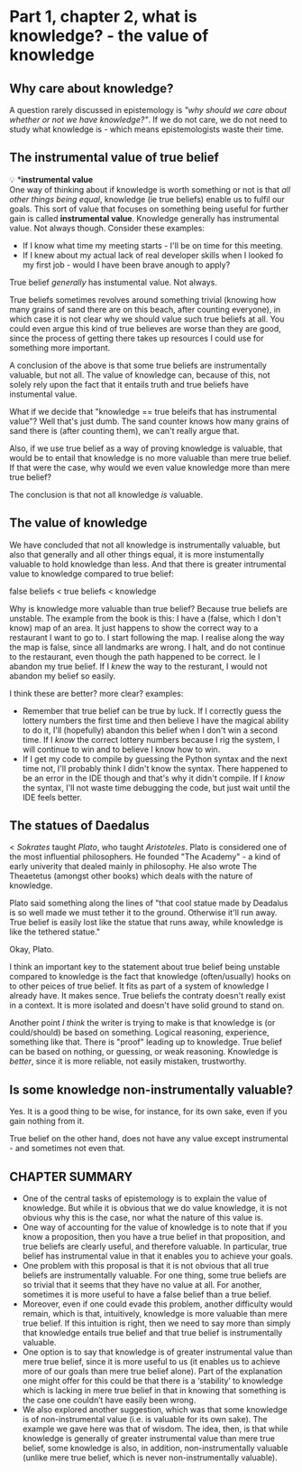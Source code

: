 # Part 1, chapter 2, what is knowledge? - the value of knowledge

## Why care about knowledge?

A question rarely discussed in epistemology is *"why should we care about whether or not we have knowledge?"*. If we do not care, we do not need to study what knowledge is - which means epistemologists waste their time.

## The instrumental value of true belief

:bulb: ***instrumental value**  
One way of thinking about if knowledge is worth something or not is that *all other things being equal*, knowledge (ie true beliefs) enable us to fulfil our goals. This sort of value that focuses on something being useful for further gain is called **instrumental value**. Knowledge generally has instrumental value. Not always though. Consider these examples:

- If I know what time my meeting starts - I'll be on time for this meeting.
- If I knew about my actual lack of real developer skills when I looked fo my first job - would I have been brave anough to apply?

True belief *generally* has instumental value. Not always.

True beliefs sometimes revolves around something trivial (knowing how many grains of sand there are on this beach, after counting everyone), in which case it is not clear why we should value such true beliefs at all. You could even argue this kind of true believes are worse than they are good, since the process of getting there takes up resources I could use for something more important.

A conclusion of the above is that some true beliefs are instrumentally valuable, but not all. The value of knowledge can, because of this, not solely rely upon the fact that it entails truth and true beliefs have instumental value.

What if we decide that "knowledge == true beleifs that has instrumental value"? Well that's just dumb. The sand counter knows how many grains of sand there is (after counting them), we can't really argue that.

Also, if we use true belief as a way of proving knowledge is valuable, that would be to entail that knowledge is no more valuable than mere true belief. If that were the case, why would we even value knowledge more than mere true belief?

The conclusion is that not all knowledge *is* valuable.

## The value of knowledge

We have concluded that not all knowledge is instrumentally valuable, but also that generally and all other things equal, it is more instumentally valuable to hold knowledge than less. And that there is greater intrumental value to knowledge compared to true belief:

false beliefs < true beliefs < knowledge

Why is knowledge more valuable than true belief? Because true beliefs are unstable. The example from the book is this: I have a (false, which I don't know) map of an area. It just happens to show the correct way to a restaurant I want to go to. I start following the map. I realise along the way the map is false, since all landmarks are wrong. I halt, and do not continue to the restaurant, even though the path happened to be correct. Ie I abandon my true belief. If I *knew* the way to the resturant, I would not abandon my belief so easily.

I think these are better? more clear? examples:

- Remember that true belief can be true by luck. If I correctly guess the lottery numbers the first time and then believe I have the magical ability to do it, I'll (hopefully) abandon this belief when I don't win a second time. If I *know* the correct lottery numbers because I rig the system, I will continue to win and to believe I know how to win.
- If I get my code to compile by guessing the Python syntax and the next time not, I'll probably think I didn't know the syntax. There happened to be an error in the IDE though and that's why it didn't compile. If I *know* the syntax, I'll not waste time debugging the code, but just wait until the IDE feels better.

## The statues of Daedalus

< *Sokrates* taught *Plato*, who taught *Aristoteles*. Plato is considered one of the most influential philosophers. He founded "The Academy" - a kind of early univerity that dealed mainly in philosophy. He also wrote The Theaetetus (amongst other books) which deals with the nature of knowledge.

Plato said something along the lines of "that cool statue made by Deadalus is so well made we must tether it to the ground. Otherwise it'll run away. True belief is easily lost like the statue that runs away, while knowledge is like the tethered statue."

Okay, Plato.

I think an important key to the statement about true belief being unstable compared to knowledge is the fact that knowledge (often/usually) hooks on to other peices of true belief. It fits as part of a system of knowledge I already have. It makes sence. True beliefs the contraty doesn't really exist in a context. It is more isolated and doesn't have solid ground to stand on.

Another point *I think* the writer is trying to make is that knowledge is (or could/should) be based on something. Logical reasoning, experience, something like that. There is "proof" leading up to knowledge. True belief can be based on nothing, or guessing, or weak reasoning. Knowledge is *better*, since it is more reliable, not easily mistaken, trustworthy.

## Is some knowledge non-instrumentally valuable?

Yes. It is a good thing to be wise, for instance, for its own sake, even if you gain nothing from it.

True belief on the other hand, does not have any value except instrumental - and sometimes not even that.

## CHAPTER SUMMARY

- One of the central tasks of epistemology is to explain the value of knowledge. But while it is obvious that we do value knowledge, it is not obvious why this is the case, nor what the nature of this value is.
- One way of accounting for the value of knowledge is to note that if you know a proposition, then you have a true belief in that proposition, and true beliefs are clearly useful, and therefore valuable. In particular, true belief has instrumental value in that it enables you to achieve your goals.
- One problem with this proposal is that it is not obvious that all true beliefs are instrumentally valuable. For one thing, some true beliefs are so trivial that it seems that they have no value at all. For another, sometimes it is more useful to have a false belief than a true belief.
- Moreover, even if one could evade this problem, another difficulty would remain, which is that, intuitively, knowledge is more valuable than mere true belief. If this intuition is right, then we need to say more than simply that knowledge entails true belief and that true belief is instrumentally valuable.
- One option is to say that knowledge is of greater instrumental value than mere true belief, since it is more useful to us (it enables us to achieve more of our goals than mere true belief alone). Part of the explanation one might offer for this could be that there is a ‘stability’ to knowledge which is lacking in mere true belief in that in knowing that something is the case one couldn’t have easily been wrong.
- We also explored another suggestion, which was that some knowledge is of non-instrumental value (i.e. is valuable for its own sake). The example we gave here was that of wisdom. The idea, then, is that while knowledge is generally of greater instrumental value than mere true belief, some knowledge is also, in addition, non-instrumentally valuable (unlike mere true belief, which is never non-instrumentally valuable).
